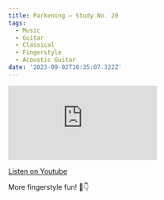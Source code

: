 ```yaml
---
title: Parkening – Study No. 20
tags:
  - Music
  - Guitar
  - Classical
  - Fingerstyle
  - Acoustic Guitar
date: '2023-09-02T10:35:07.322Z'
---
```


<iframe src="https://www.youtube-nocookie.com/embed/6vVizPce1Hg?modestbranding=1&showinfo=0&rel=0" title="YouTube video player" frameborder="0" allow="accelerometer; autoplay; encrypted-media; gyroscope; picture-in-picture;" allowfullscreen className="youtube_video"></iframe>

[Listen on Youtube](https://youtu.be/6vVizPce1Hg)

More fingerstyle fun! 🕺👇
